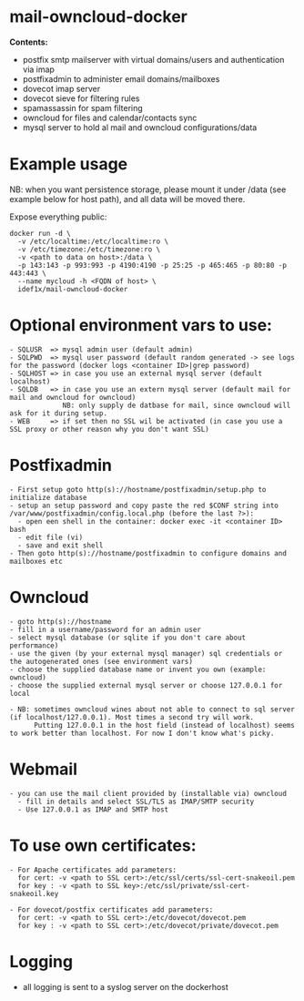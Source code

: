 # mail-owncloud-docker
**Contents:**
- postfix smtp mailserver with virtual domains/users and authentication
  via imap
- postfixadmin to administer email domains/mailboxes
- dovecot imap server
- dovecot sieve for filtering rules
- spamassassin for spam filtering
- owncloud for files and calendar/contacts sync
- mysql server to hold al mail and owncloud configurations/data

# Example usage

NB: when you want persistence storage, please mount it under /data (see example below for host path), and all data will be moved there.

Expose everything public:
```
docker run -d \
  -v /etc/localtime:/etc/localtime:ro \
  -v /etc/timezone:/etc/timezone:ro \
  -v <path to data on host>:/data \
  -p 143:143 -p 993:993 -p 4190:4190 -p 25:25 -p 465:465 -p 80:80 -p 443:443 \
  --name mycloud -h <FQDN of host> \
  idef1x/mail-owncloud-docker
```
# Optional environment vars to use:
```
- SQLUSR  => mysql admin user (default admin)
- SQLPWD  => mysql user password (default random generated -> see logs for the password (docker logs <container ID>|grep password)
- SQLHOST => in case you use an external mysql server (default localhost)
- SQLDB   => in case you use an extern mysql server (default mail for mail and owncloud for owncloud)
             NB: only supply de datbase for mail, since owncloud will ask for it during setup.
- WEB     => if set then no SSL wil be activated (in case you use a SSL proxy or other reason why you don't want SSL)
```
# Postfixadmin
```
- First setup goto http(s)://hostname/postfixadmin/setup.php to initialize database
- setup an setup password and copy paste the red $CONF string into /var/www/postfixadmin/config.local.php (before the last ?>):
  - open een shell in the container: docker exec -it <container ID> bash
  - edit file (vi)
  - save and exit shell
- Then goto http(s)://hostname/postfixadmin to configure domains and mailboxes etc
```
# Owncloud
```
- goto http(s)://hostname 
- fill in a username/password for an admin user
- select mysql database (or sqlite if you don't care about performance)
- use the given (by your external mysql manager) sql credentials or the autogenerated ones (see environment vars)
- choose the supplied database name or invent you own (example: owncloud)
- choose the supplied external mysql server or choose 127.0.0.1 for local 

- NB: sometimes owncloud wines about not able to connect to sql server (if localhost/127.0.0.1). Most times a second try will work.
      Putting 127.0.0.1 in the host field (instead of localhost) seems to work better than localhost. For now I don't know what's picky. 
```
# Webmail
```
- you can use the mail client provided by (installable via) owncloud 
  - fill in details and select SSL/TLS as IMAP/SMTP security 
  - Use 127.0.0.1 as IMAP and SMTP host 
```
# To use own certificates:
```
- For Apache certificates add parameters:
  for cert: -v <path to SSL cert>:/etc/ssl/certs/ssl-cert-snakeoil.pem
  for key : -v <path to SSL key>:/etc/ssl/private/ssl-cert-snakeoil.key

- For dovecot/postfix certificates add parameters:
  for cert: -v <path to SSL cert>:/etc/dovecot/dovecot.pem
  for key : -v <path to SSL cert>:/etc/dovecot/private/dovecot.pem
```

# Logging
- all logging is sent to a syslog server on the dockerhost

